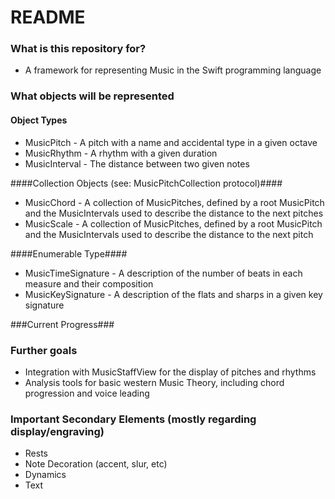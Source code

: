 # README #

### What is this repository for? ###

* A framework for representing Music in the Swift programming language

### What objects will be represented ###
#### Object Types ####
* MusicPitch - A pitch with a name and accidental type in a given octave
* MusicRhythm - A rhythm with a given duration
* MusicInterval - The distance between two given notes

####Collection Objects (see: MusicPitchCollection protocol)####
* MusicChord - A collection of MusicPitches, defined by a root MusicPitch and the MusicIntervals used to describe the distance to the next pitches
* MusicScale - A collection of MusicPitches, defined by a root MusicPitch and the MusicIntervals used to describe the distance to the next pitch

####Enumerable Type####
* MusicTimeSignature - A description of the number of beats in each measure and their composition
* MusicKeySignature - A description of the flats and sharps in a given key signature

###Current Progress###

### Further goals ###
* Integration with MusicStaffView for the display of pitches and rhythms
* Analysis tools for basic western Music Theory, including chord progression and voice leading

### Important Secondary Elements (mostly regarding display/engraving) ###

* Rests
* Note Decoration (accent, slur, etc)
* Dynamics
* Text
